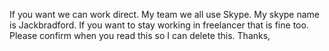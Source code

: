 If you want we can work direct.  My team we all use Skype. My skype name is Jackbradford.  If you want to stay working in freelancer that is fine too.  Please confirm when you read this so I can delete this.  Thanks,
